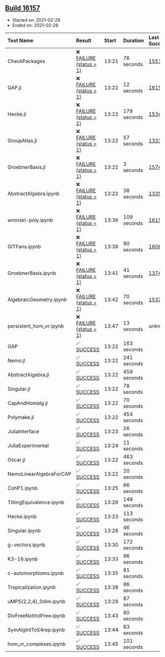 ## [Build 16157](https://oscarci.mathematik.uni-kl.de/job/oscar/16157/)

* Started on: 2021-02-28
* Ended on: 2021-02-28

| Test Name    | Result | Start | Duration | Last Success | First Failure |
|:-------------|:-------|:------|:---------|:-------------|:--------------|
| CheckPackages | ❌ [FAILURE (status = 1)](https://oscarci.mathematik.uni-kl.de/job/oscar/16157/artifact/logs/build-16157/CheckPackages.log) | 13:21 | 76 seconds | [15514](https://oscarci.mathematik.uni-kl.de/job/oscar/15514/) | [15515](https://oscarci.mathematik.uni-kl.de/job/oscar/15515/) |
| GAP.jl | ❌ [FAILURE (status = 1)](https://oscarci.mathematik.uni-kl.de/job/oscar/16157/artifact/logs/build-16157/GAP.jl.log) | 13:22 | 12 seconds | [16156](https://oscarci.mathematik.uni-kl.de/job/oscar/16156/) | [16157](https://oscarci.mathematik.uni-kl.de/job/oscar/16157/) |
| Hecke.jl | ❌ [FAILURE (status = 1)](https://oscarci.mathematik.uni-kl.de/job/oscar/16157/artifact/logs/build-16157/Hecke.jl.log) | 13:22 | 178 seconds | [15344](https://oscarci.mathematik.uni-kl.de/job/oscar/15344/) | [15348](https://oscarci.mathematik.uni-kl.de/job/oscar/15348/) |
| GroupAtlas.jl | ❌ [FAILURE (status = 1)](https://oscarci.mathematik.uni-kl.de/job/oscar/16157/artifact/logs/build-16157/GroupAtlas.jl.log) | 13:22 | 57 seconds | [13311](https://oscarci.mathematik.uni-kl.de/job/oscar/13311/) | [13312](https://oscarci.mathematik.uni-kl.de/job/oscar/13312/) |
| GroebnerBasis.jl | ❌ [FAILURE (status = 1)](https://oscarci.mathematik.uni-kl.de/job/oscar/16157/artifact/logs/build-16157/GroebnerBasis.jl.log) | 13:22 | 3 seconds | [15745](https://oscarci.mathematik.uni-kl.de/job/oscar/15745/) | [15746](https://oscarci.mathematik.uni-kl.de/job/oscar/15746/) |
| AbstractAlgebra.ipynb | ❌ [FAILURE (status = 1)](https://oscarci.mathematik.uni-kl.de/job/oscar/16157/artifact/logs/build-16157/AbstractAlgebra.ipynb.log) | 13:22 | 38 seconds | [13355](https://oscarci.mathematik.uni-kl.de/job/oscar/13355/) | [13356](https://oscarci.mathematik.uni-kl.de/job/oscar/13356/) |
| wronski-poly.ipynb | ❌ [FAILURE (status = 1)](https://oscarci.mathematik.uni-kl.de/job/oscar/16157/artifact/logs/build-16157/wronski-poly.ipynb.log) | 13:36 | 109 seconds | [16155](https://oscarci.mathematik.uni-kl.de/job/oscar/16155/) | [16156](https://oscarci.mathematik.uni-kl.de/job/oscar/16156/) |
| GITFans.ipynb | ❌ [FAILURE (status = 1)](https://oscarci.mathematik.uni-kl.de/job/oscar/16157/artifact/logs/build-16157/GITFans.ipynb.log) | 13:39 | 90 seconds | [16068](https://oscarci.mathematik.uni-kl.de/job/oscar/16068/) | [16069](https://oscarci.mathematik.uni-kl.de/job/oscar/16069/) |
| GroebnerBasis.ipynb | ❌ [FAILURE (status = 1)](https://oscarci.mathematik.uni-kl.de/job/oscar/16157/artifact/logs/build-16157/GroebnerBasis.ipynb.log) | 13:41 | 41 seconds | [13748](https://oscarci.mathematik.uni-kl.de/job/oscar/13748/) | [13749](https://oscarci.mathematik.uni-kl.de/job/oscar/13749/) |
| AlgebraicGeometry.ipynb | ❌ [FAILURE (status = 1)](https://oscarci.mathematik.uni-kl.de/job/oscar/16157/artifact/logs/build-16157/AlgebraicGeometry.ipynb.log) | 13:42 | 70 seconds | [15322](https://oscarci.mathematik.uni-kl.de/job/oscar/15322/) | [15323](https://oscarci.mathematik.uni-kl.de/job/oscar/15323/) |
| persistent_hom_vr.ipynb | ❌ [FAILURE (status = 1)](https://oscarci.mathematik.uni-kl.de/job/oscar/16157/artifact/logs/build-16157/persistent_hom_vr.ipynb.log) | 13:47 | 13 seconds | unknown | unknown |
| GAP | ✅ [SUCCESS](https://oscarci.mathematik.uni-kl.de/job/oscar/16157/artifact/logs/build-16157/GAP.log) | 13:22 | 163 seconds |  |  |
| Nemo.jl | ✅ [SUCCESS](https://oscarci.mathematik.uni-kl.de/job/oscar/16157/artifact/logs/build-16157/Nemo.jl.log) | 13:22 | 241 seconds |  |  |
| AbstractAlgebra.jl | ✅ [SUCCESS](https://oscarci.mathematik.uni-kl.de/job/oscar/16157/artifact/logs/build-16157/AbstractAlgebra.jl.log) | 13:22 | 459 seconds |  |  |
| Singular.jl | ✅ [SUCCESS](https://oscarci.mathematik.uni-kl.de/job/oscar/16157/artifact/logs/build-16157/Singular.jl.log) | 13:22 | 78 seconds |  |  |
| CapAndHomalg.jl | ✅ [SUCCESS](https://oscarci.mathematik.uni-kl.de/job/oscar/16157/artifact/logs/build-16157/CapAndHomalg.jl.log) | 13:22 | 70 seconds |  |  |
| Polymake.jl | ✅ [SUCCESS](https://oscarci.mathematik.uni-kl.de/job/oscar/16157/artifact/logs/build-16157/Polymake.jl.log) | 13:22 | 454 seconds |  |  |
| JuliaInterface | ✅ [SUCCESS](https://oscarci.mathematik.uni-kl.de/job/oscar/16157/artifact/logs/build-16157/JuliaInterface.log) | 13:23 | 26 seconds |  |  |
| JuliaExperimental | ✅ [SUCCESS](https://oscarci.mathematik.uni-kl.de/job/oscar/16157/artifact/logs/build-16157/JuliaExperimental.log) | 13:24 | 11 seconds |  |  |
| Oscar.jl | ✅ [SUCCESS](https://oscarci.mathematik.uni-kl.de/job/oscar/16157/artifact/logs/build-16157/Oscar.jl.log) | 13:22 | 463 seconds |  |  |
| NemoLinearAlgebraForCAP | ✅ [SUCCESS](https://oscarci.mathematik.uni-kl.de/job/oscar/16157/artifact/logs/build-16157/NemoLinearAlgebraForCAP.log) | 13:22 | 20 seconds |  |  |
| CohP1.ipynb | ✅ [SUCCESS](https://oscarci.mathematik.uni-kl.de/job/oscar/16157/artifact/logs/build-16157/CohP1.ipynb.log) | 13:25 | 66 seconds |  |  |
| TiltingEquivalence.ipynb | ✅ [SUCCESS](https://oscarci.mathematik.uni-kl.de/job/oscar/16157/artifact/logs/build-16157/TiltingEquivalence.ipynb.log) | 13:26 | 148 seconds |  |  |
| Hecke.ipynb | ✅ [SUCCESS](https://oscarci.mathematik.uni-kl.de/job/oscar/16157/artifact/logs/build-16157/Hecke.ipynb.log) | 13:23 | 113 seconds |  |  |
| Singular.ipynb | ✅ [SUCCESS](https://oscarci.mathematik.uni-kl.de/job/oscar/16157/artifact/logs/build-16157/Singular.ipynb.log) | 13:28 | 46 seconds |  |  |
| g-vectors.ipynb | ✅ [SUCCESS](https://oscarci.mathematik.uni-kl.de/job/oscar/16157/artifact/logs/build-16157/g-vectors.ipynb.log) | 13:30 | 172 seconds |  |  |
| K3-16.ipynb | ✅ [SUCCESS](https://oscarci.mathematik.uni-kl.de/job/oscar/16157/artifact/logs/build-16157/K3-16.ipynb.log) | 13:33 | 96 seconds |  |  |
| c-automorphisms.ipynb | ✅ [SUCCESS](https://oscarci.mathematik.uni-kl.de/job/oscar/16157/artifact/logs/build-16157/c-automorphisms.ipynb.log) | 13:35 | 81 seconds |  |  |
| Tropicalization.ipynb | ✅ [SUCCESS](https://oscarci.mathematik.uni-kl.de/job/oscar/16157/artifact/logs/build-16157/Tropicalization.ipynb.log) | 13:38 | 86 seconds |  |  |
| uMPS(2,2,4)_0dim.ipynb | ✅ [SUCCESS](https://oscarci.mathematik.uni-kl.de/job/oscar/16157/artifact/logs/build-16157/uMPS-2-2-4-_0dim.ipynb.log) | 13:29 | 87 seconds |  |  |
| DivFreeNotIndFree.ipynb | ✅ [SUCCESS](https://oscarci.mathematik.uni-kl.de/job/oscar/16157/artifact/logs/build-16157/DivFreeNotIndFree.ipynb.log) | 13:43 | 80 seconds |  |  |
| SymAlgIntToS4rep.ipynb | ✅ [SUCCESS](https://oscarci.mathematik.uni-kl.de/job/oscar/16157/artifact/logs/build-16157/SymAlgIntToS4rep.ipynb.log) | 13:44 | 63 seconds |  |  |
| hom_vr_complexes.ipynb | ✅ [SUCCESS](https://oscarci.mathematik.uni-kl.de/job/oscar/16157/artifact/logs/build-16157/hom_vr_complexes.ipynb.log) | 13:45 | 101 seconds |  |  |
